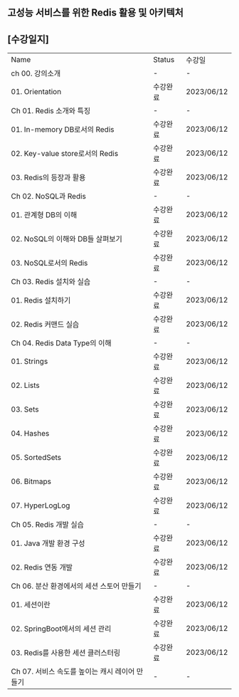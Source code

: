 ## 고성능 서비스를 위한 Redis 활용 및 아키텍처

## [수강일지]
|                               |        |            |
|-------------------------------|--------|------------|
| Name                          | Status | 수강일        |
| ch 00. 강의소개                   | -      | -          |
| 01. Orientation               | 수강완료   | 2023/06/12 |
| Ch 01. Redis 소개와 특징           | -      | -          |
| 01. In-memory DB로서의 Redis     | 수강완료   | 2023/06/12 |
| 02. Key-value store로서의 Redis  | 수강완료   | 2023/06/12 |
| 03. Redis의 등장과 활용             | 수강완료   | 2023/06/12 |
| Ch 02. NoSQL과 Redis           | -      | -          |
| 01. 관계형 DB의 이해                | 수강완료   | 2023/06/12 |
| 02. NoSQL의 이해와 DB들 살펴보기       | 수강완료   | 2023/06/12 |
| 03. NoSQL로서의 Redis            | 수강완료   | 2023/06/12 |
| Ch 03. Redis 설치와 실습           | -      | -          |
| 01. Redis 설치하기                | 수강완료   | 2023/06/12 |
| 02. Redis 커맨드 실습              | 수강완료   | 2023/06/12 |
| Ch 04. Redis Data Type의 이해    | -      | -          |
| 01. Strings                   | 수강완료   | 2023/06/12 |
| 02. Lists                     | 수강완료   | 2023/06/12 |
| 03. Sets                      | 수강완료   | 2023/06/12 |
| 04. Hashes                    | 수강완료   | 2023/06/12 |
| 05. SortedSets                | 수강완료   | 2023/06/12 |
| 06. Bitmaps                   | 수강완료   | 2023/06/12 |
| 07. HyperLogLog               | 수강완료   | 2023/06/12 |
| Ch 05. Redis 개발 실습            | -      | -          |
| 01. Java 개발 환경 구성             | 수강완료   | 2023/06/12 |
| 02. Redis 연동 개발               | 수강완료   | 2023/06/12 |
| Ch 06. 분산 환경에서의 세션 스토어 만들기    | -      | -          |
| 01. 세션이란                      | 수강완료   | 2023/06/12 |
| 02. SpringBoot에서의 세션 관리       | 수강완료   | 2023/06/12 |
| 03. Redis를 사용한 세션 클러스터링       | 수강완료   | 2023/06/12 |
| Ch 07. 서비스 속도를 높이는 캐시 레이어 만들기 | -      | -          |
